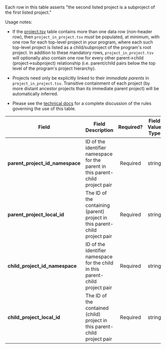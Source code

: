 Each row in this table asserts "the second listed project is a subproject of the first listed project."

Usage notes:
* If the [project.tsv](./TableInfo:-project.tsv) table contains more than one data row (non-header row), then `project_in_project.tsv` _must_ be populated, at minimum, with one row for each top-level project in your program, where each such top-level project is listed as a child/subproject of the program's root project. In addition to these mandatory rows, `project_in_project.tsv` will optionally also contain one row for every other parent->child (project->subproject) relationship (i.e. parent/child pairs below the top level of the program's project hierarchy).

* Projects need only be explicitly linked to their _immediate parents_ in `project_in_project.tsv`. Transitive containment of each project (by more distant ancestor projects than its immediate parent project) will be automatically inferred.

* Please see the [technical docs](https://docs.nih-cfde.org/en/latest/c2m2/draft-C2M2_specification/#association-tables-expressing-containment-relationships) for a complete discussion of the rules governing the use of this table.

Field | Field Description | Required? | Field Value Type | Extra Info 
------|-------------------|:-----------:|:-------------:|------------
**parent_project_id_namespace** | ID of the identifier namespace for the parent in this parent-child project pair | Required | string | 
**parent_project_local_id** | The ID of the containing (parent) project in this parent-child project pair | Required | string |
**child_project_id_namespace** | ID of the identifier namespace for the child in this parent-child project pair | Required | string |
**child_project_local_id** | The ID of the contained (child) project in this parent-child project pair | Required | string |